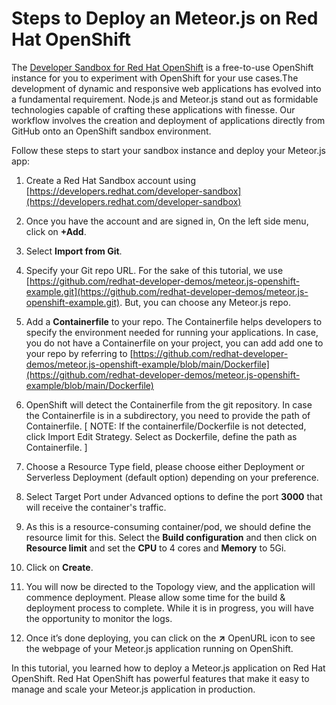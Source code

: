 # Steps to Deploy an Meteor.js on Red Hat OpenShift

The [Developer Sandbox for Red Hat OpenShift](https://developers.redhat.com/developer-sandbox) is a free-to-use OpenShift instance for you to experiment with OpenShift for your use cases.The development of dynamic and responsive web applications has evolved into a fundamental requirement. Node.js and Meteor.js stand out as formidable technologies capable of crafting these applications with finesse. Our workflow involves the creation and deployment of applications directly from GitHub onto an OpenShift sandbox environment.

Follow these steps to start your sandbox instance and deploy your Meteor.js app:

1.  Create a Red Hat Sandbox account using [https://developers.redhat.com/developer-sandbox](https://developers.redhat.com/developer-sandbox)
    
2.  Once you have the account and are signed in, On the left side menu, click on **+Add**.
    
3.  Select **Import from Git**.
    
4.  Specify your Git repo URL. For the sake of this tutorial, we use [https://github.com/redhat-developer-demos/meteor.js-openshift-example.git](https://github.com/redhat-developer-demos/meteor.js-openshift-example.git). But, you can choose any Meteor.js repo.
    
5.  Add a **Containerfile** to your repo. The Containerfile helps developers to specify the environment needed for running your applications. In case, you do not have a Containerfile on your project, you can add add one to your repo by referring to [https://github.com/redhat-developer-demos/meteor.js-openshift-example/blob/main/Dockerfile](https://github.com/redhat-developer-demos/meteor.js-openshift-example/blob/main/Dockerfile)
    
6.  OpenShift will detect the Containerfile from the git repository. In case the Containerfile is in a subdirectory, you need to provide the path of Containerfile.
[ NOTE: If the containerfile/Dockerfile is not detected, click Import Edit Strategy. Select as Dockerfile, define the path as Containerfile. ]

7.  Choose a Resource Type field, please choose either Deployment or Serverless Deployment (default option) depending on your preference.
    
8.  Select Target Port under Advanced options to define the port **3000** that will receive the container's traffic.

9.  As this is a resource-consuming container/pod, we should define the resource limit for this. Select the **Build configuration** and then click on **Resource limit** and set the **CPU** to 4 cores and **Memory** to 5Gi.
    
10.  Click on **Create**.
    
11.  You will now be directed to the Topology view, and the application will commence deployment. Please allow some time for the build & deployment process to complete. While it is in progress, you will have the opportunity to monitor the logs.
    
12.  Once it’s done deploying, you can click on the **↗** OpenURL icon to see the webpage of your Meteor.js application running on OpenShift.
    

In this tutorial, you learned how to deploy a Meteor.js application on Red Hat OpenShift. Red Hat OpenShift has powerful features that make it easy to manage and scale your Meteor.js application in production.
